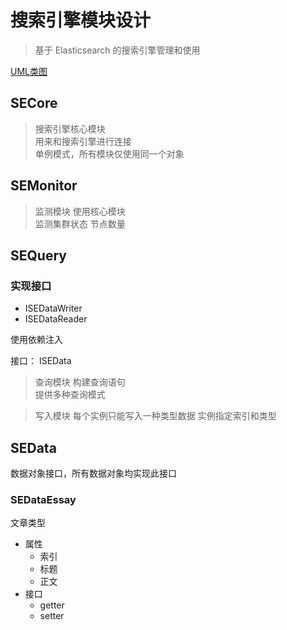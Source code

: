 # 搜索引擎模块设计

> 基于 Elasticsearch 的搜索引擎管理和使用

[UML类图](./ModuleStructure.puml)

## SECore

> 搜索引擎核心模块  
> 用来和搜索引擎进行连接  
> 单例模式，所有模块仅使用同一个对象

## SEMonitor

> 监测模块
> 使用核心模块  
> 监测集群状态 节点数量

## SEQuery

### 实现接口

- ISEDataWriter
- ISEDataReader

使用依赖注入

接口： ISEData

> 查询模块
> 构建查询语句  
> 提供多种查询模式

> 写入模块
> 每个实例只能写入一种类型数据
> 实例指定索引和类型

## SEData

数据对象接口，所有数据对象均实现此接口

### SEDataEssay

文章类型

- 属性
    - 索引
    - 标题
    - 正文
- 接口
    - getter
    - setter